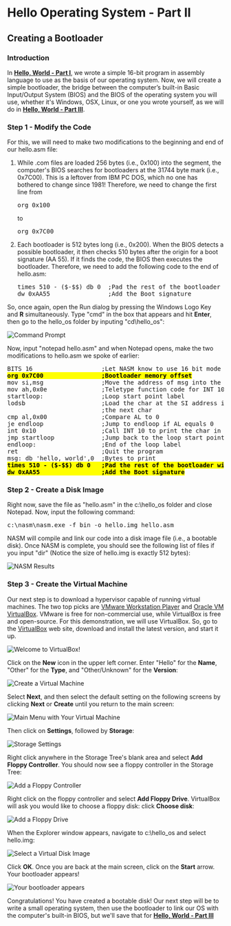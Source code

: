 <h1>Hello Operating System - Part II</h1>
<h2>Creating a Bootloader</h3>
<h3>Introduction</h3>
<p>
In <a href="/README.md" title="Hello, World - Part I"><b>Hello, World - Part I</b></a>, we wrote a simple 16-bit program in assembly language to use as the basis of our operating system. Now, we will create a simple bootloader, the bridge between the computer’s built-in Basic Input/Output System (BIOS) and the BIOS of the operating system you will use, whether it's Windows, OSX, Linux, or one you wrote yourself, as we will do in <a href="hello-world-part-3.html" rel="noopener noreferrer" title="Hello, World - Part III"><b>Hello, World - Part III</b></a>.
</p><p>
<h3>Step 1 - Modify the Code</h3>
</p><p>
For this, we will need to make two modifications to the beginning and end of our hello.asm file:
</p><p>
<ol>
 	<li>While .com files are loaded 256 bytes (i.e., 0x100) into the segment, the computer's BIOS searches for bootloaders at the 31744 byte mark (i.e., 0x7C00). This is a leftover from IBM PC DOS, which no one has bothered to change since 1981! Therefore, we need to change the first line from <pre>org 0x100</pre> to <pre>org 0x7C00</pre></li>
 	<li>Each bootloader is 512 bytes long (i.e., 0x200). When the BIOS detects a possible bootloader, it then checks 510 bytes after the origin for a boot signature (AA 55). If it finds the code, the BIOS then executes the bootloader. Therefore, we need to add the following code to the end of hello.asm:
	<pre>times 510 - ($-$$) db 0  ;Pad the rest of the bootloader with zeros
dw 0xAA55                ;Add the Boot signature</pre></li>
</ol>
</p><p>
So, once again, open the Run dialog by pressing the Windows Logo Key <img src="/README/hello-world-part-2-img-01.png" alt="" /> and <b>R</b> simultaneously. Type "cmd" in the box that appears and hit <b>Enter</b>, then go to the hello_os folder by inputing "cd\hello_os":
</p><p>
<img src="/README/hello-world-part-2-img-02.png" alt="Command Prompt" />
</p><p>
Now, input "notepad hello.asm" and when Notepad opens, make the two modifications to hello.asm we spoke of earlier:
</p><p>
<pre>
BITS 16                   ;Let NASM know to use 16 bit mode
<b style="background-color: yellow; color: black;">org 0x7C00                ;Bootloader memory offset</b>
mov si,msg                ;Move the address of msg into the SI register
mov ah,0x0e               ;Teletype function code for INT 10
startloop:                ;Loop start point label
lodsb                     ;Load the char at the SI address into AL and go to
                          ;the next char
cmp al,0x00               ;Compare AL to 0
je endloop                ;Jump to endloop if AL equals 0
int 0x10                  ;Call INT 10 to print the char in AL to the screen
jmp startloop             ;Jump back to the loop start point
endloop:                  ;End of the loop label
ret                       ;Quit the program
msg: db 'hello, world',0  ;Bytes to print
<b style="background-color: yellow; color: black;">times 510 - ($-$$) db 0   ;Pad the rest of the bootloader with zeros</b>
<b style="background-color: yellow; color: black;">dw 0xAA55                 ;Add the Boot signature</b>
</pre>
</p><p>
<h3>Step 2 - Create a Disk Image</h3>
</p><p>
Right now, save the file as "hello.asm" in the c:\hello_os folder and close Notepad. Now, input the following command:
</p><p>
<pre>c:\nasm\nasm.exe -f bin -o hello.img hello.asm</pre>
</p><p>
NASM will compile and link our code into a disk image file (i.e., a bootable disk). Once NASM is complete, you should see the following list of files if you input "dir" (Notice the size of hello.img is exactly 512 bytes):
</p><p>
<img src="/README/hello-world-part-2-img-03.png" alt="NASM Results" />
</p><p>
<h3>Step 3 - Create the Virtual Machine</h3>
</p><p>
Our next step is to download a hypervisor capable of running virtual machines. The two top picks are <a href="http://www.vmware.com/products/player.html" target="_blank" rel="noopener noreferrer" title="Workstation for Windows - VMware Products">VMware Workstation Player</a> and <a href="https://www.virtualbox.org/" target="_blank" rel="noopener noreferrer" title="Oracle VM VirtualBox">Oracle VM VirtualBox</a>. VMware is free for non-commercial use, while VirtualBox is free and open-source. For this demonstration, we will use VirtualBox. So, go to the <a href="https://www.virtualbox.org/" target="_blank" rel="noopener noreferrer" title="Oracle VM VirtualBox">VirtualBox</a> web site, download and install the latest version, and start it up.
</p><p>
<img src="/README/hello-world-part-2-img-04.png" alt="Welcome to VirtualBox!" />
</p><p>
Click on the <b>New</b> icon in the upper left corner. Enter "Hello" for the <b>Name</b>, "Other" for the <b>Type</b>, and "Other/Unknown" for the <b>Version</b>:
</p><p>
<img src="/README/hello-world-part-2-img-05.png" alt="Create a Virtual Machine" />
</p><p>
Select <b>Next</b>, and then select the default setting on the following screens by clicking <b>Next</b> or <b>Create</b> until you return to the main screen:
</p><p>
<img src="/README/hello-world-part-2-img-06.png" alt="Main Menu with Your Virtual Machine" />
</p><p>
Then click on <b>Settings</b>, followed by <b>Storage</b>:
</p><p>
<img src="/README/hello-world-part-2-img-07.png" alt="Storage Settings" />
</p><p>
Right click anywhere in the Storage Tree's blank area and select <b>Add Floppy Controller</b>. You should now see a floppy controller in the Storage Tree:
</p><p>
<img src="/README/hello-world-part-2-img-08.png" alt="Add a Floppy Controller" />
</p><p>
Right click on the floppy controller and select <b>Add Floppy Drive</b>. VirtualBox will ask you would like to choose a floppy disk: click <b>Choose disk</b>:
</p><p>
<img src="/README/hello-world-part-2-img-09.png" alt="Add a Floppy Drive" />
</p><p>
When the Explorer window appears, navigate to c:\hello_os and select hello.img:
</p><p>
<img src="/README/hello-world-part-2-img-10.png" alt="Select a Virtual Disk Image" />
</p><p>
Click <b>OK</b>. Once you are back at the main screen, click on the <b>Start</b> arrow. Your bootloader appears!
</p><p>
<img src="/README/hello-world-part-2-img-11.png" alt="Your bootloader appears" />
</p><p>
Congratulations! You have created a bootable disk! Our next step will be to write a small operating system, then use the bootloader to link our OS with the computer's built-in BIOS, but we'll save that for <a href="/README-3.md" title="Hello, World - Part III"><b>Hello, World - Part III</b></a></p>
